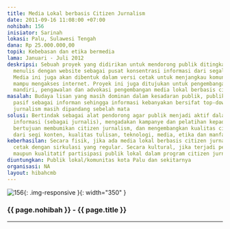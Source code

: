 ```yaml
---
title: Media Lokal berbasis Citizen Jurnalism
date: 2011-09-16 11:08:00 +07:00
nohibah: 156
inisiator: Sarinah
lokasi: Palu, Sulawesi Tengah
dana: Rp 25.000.000,00
topik: Kebebasan dan etika bermedia
lama: Januari - Juli 2012
deskripsi: Sebuah proyek yang didirikan untuk mendorong publik ditingkatan lokal untuk
  menulis dengan website sebagai pusat konsentrasi informasi dari segala jaringan.
  Media ini juga akan dibentuk dalam versi cetak untuk menjangkau komunitas yang belum
  mampu mengakses internet. Proyek ini juga ditujukan untuk pengembangan manajemen
  mandiri, pengawalan dan advokasi pengembangan media lokal berbasis citizen jurnalism
masalah: Budaya lisan yang masih dominan dalam kesadaran publik, publik yang masih
  pasif sebagai informan sehingga informasi kebanyakan bersifat top-down, dan citizen
  jurnalism masih dipandang sebelah mata
solusi: Bertindak sebagai alat pendorong agar publik menjadi aktif dalam memberikan
  informasi (sebagai jurnalis), mengadakan kampanye dan pelatihan kepada publik yang
  bertujuan membumikan citizen jurnalism, dan mengembangkan kualitas citizen jurnalism
  dari segi konten, kualitas tulisan, teknologi, media, etika dan manfaat
keberhasilan: Secara fisik, jika ada media lokal berbasis citizen jurnalism yang berwujud
  cetak dengan sirkulasi yang regular. Secara kultural, jika terjadi peningkatan kuantitatif
  maupun kualitatif partisipasi publik lokal dalam program citizen jurnalism ini
diuntungkan: Publik lokal/komunitas kota Palu dan sekitarnya
organisasi: NA
layout: hibahcmb
---
```


![156](/static/img/hibahcmb/156.png){: .img-responsive }{: width="350" }

### {{ page.nohibah }} - {{ page.title }}

---
